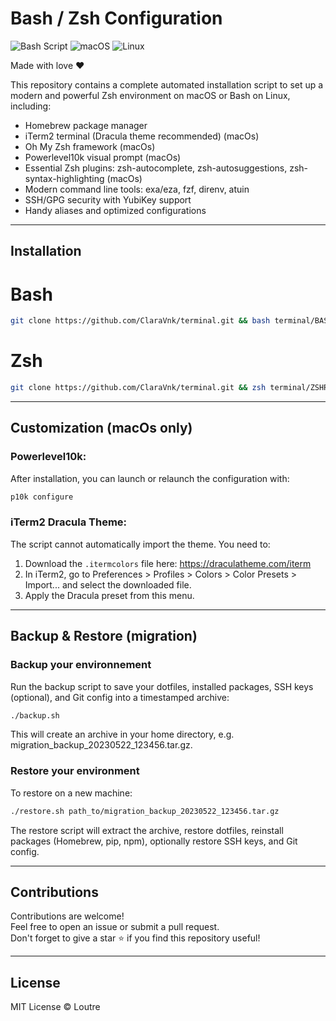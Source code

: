 # Bash / Zsh Configuration

![Bash Script](https://img.shields.io/badge/bash_script-%23121011.svg?style=for-the-badge&logo=gnu-bash&logoColor=white) ![macOS](https://img.shields.io/badge/mac%20os-000000?style=for-the-badge&logo=macos&logoColor=F0F0F0) ![Linux](https://img.shields.io/badge/Linux-FCC624?style=for-the-badge&logo=linux&logoColor=black)

Made with love ❤️

This repository contains a complete automated installation script to set up a modern and powerful Zsh environment on macOS or Bash on Linux, including:
* Homebrew package manager
* iTerm2 terminal (Dracula theme recommended) (macOs)
* Oh My Zsh framework (macOs)
* Powerlevel10k visual prompt (macOs)
* Essential Zsh plugins: zsh-autocomplete, zsh-autosuggestions, zsh-syntax-highlighting (macOs)
* Modern command line tools: exa/eza, fzf, direnv, atuin
* SSH/GPG security with YubiKey support
* Handy aliases and optimized configurations

---

## Installation

# Bash

```bash
git clone https://github.com/ClaraVnk/terminal.git && bash terminal/BASHRC_By_Loutre.sh && source ~/.bashrc
```

# Zsh

```zsh
git clone https://github.com/ClaraVnk/terminal.git && zsh terminal/ZSHRC_By_Loutre.sh && source ~/.zshrc
```

---

## Customization (macOs only)

### Powerlevel10k:
After installation, you can launch or relaunch the configuration with:

```zsh
p10k configure
```

### iTerm2 Dracula Theme:
The script cannot automatically import the theme. You need to:
1. Download the `.itermcolors` file here: https://draculatheme.com/iterm
2. In iTerm2, go to Preferences > Profiles > Colors > Color Presets > Import... and select the downloaded file.
3. Apply the Dracula preset from this menu.

---

## Backup & Restore (migration)

### Backup your environnement 
Run the backup script to save your dotfiles, installed packages, SSH keys (optional), and Git config into a timestamped archive:
```bash
./backup.sh
```
This will create an archive in your home directory, e.g. migration_backup_20230522_123456.tar.gz.

### Restore your environment
To restore on a new machine:
```bash
./restore.sh path_to/migration_backup_20230522_123456.tar.gz
```
The restore script will extract the archive, restore dotfiles, reinstall packages (Homebrew, pip, npm), optionally restore SSH keys, and Git config.

---

## Contributions

Contributions are welcome!  
Feel free to open an issue or submit a pull request.  
Don't forget to give a star ⭐️ if you find this repository useful!

---

## License

MIT License © Loutre
